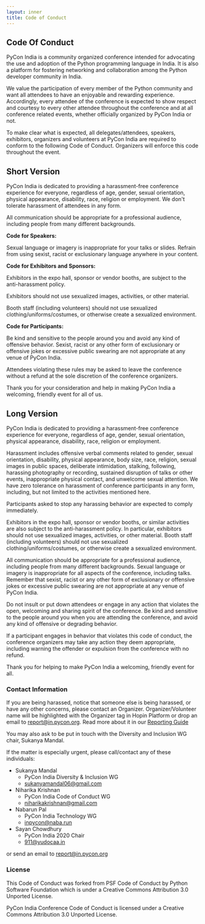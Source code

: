 ```yaml
---
layout: inner
title: Code of Conduct
---
```


## Code Of Conduct

PyCon India is a community organized conference intended for advocating the use
and adoption of the Python programming language in India. It is also a platform
for fostering networking and collaboration among the Python developer community
in India.

We value the participation of every member of the Python community and want all
attendees to have an enjoyable and rewarding experience. Accordingly, every
attendee of the conference is expected to show respect and courtesy to every
other attendee throughout the conference and at all conference related events,
whether officially organized by PyCon India or not.

To make clear what is expected, all delegates/attendees, speakers, exhibitors,
organizers and volunteers at PyCon India are required to conform to the
following Code of Conduct. Organizers will enforce this code throughout the
event.


## Short Version

PyCon India is dedicated to providing a harassment-free conference experience
for everyone, regardless of age, gender, sexual orientation, physical
appearance, disability, race, religion or employment. We don't tolerate
harassment of attendees in any form.

All communication should be appropriate for a professional audience, including
people from many different backgrounds.

**Code for Speakers:**

Sexual language or imagery is inappropriate for your talks or slides. Refrain
from using sexist, racist or exclusionary language anywhere in your content.

**Code for Exhibitors and Sponsors:**

Exhibitors in the expo hall, sponsor or vendor booths, are subject to the
anti-harassment policy.

Exhibitors should not use sexualized images, activities, or other material.

Booth staff (including volunteers) should not use sexualized
clothing/uniforms/costumes, or otherwise create a sexualized environment.

**Code for Participants:**

Be kind and sensitive to the people around you and avoid any kind of offensive
behavior. Sexist, racist or any other form of exclusionary or offensive jokes
or excessive public swearing are not appropriate at any venue of PyCon India.

Attendees violating these rules may be asked to leave the conference without a
refund at the sole discretion of the conference organizers.

Thank you for your consideration and help in making PyCon India a welcoming,
friendly event for all of us.

## Long Version

PyCon India is dedicated to providing a harassment-free conference experience
for everyone, regardless of age, gender, sexual orientation, physical
appearance, disability, race, religion or employment.

Harassment includes offensive verbal comments related to gender, sexual
orientation, disability, physical appearance, body size, race, religion, sexual
images in public spaces, deliberate intimidation, stalking, following,
harassing photography or recording, sustained disruption of talks or other
events, inappropriate physical contact, and unwelcome sexual attention. We have
zero tolerance on harassment of conference participants in any form, including,
but not limited to the activities mentioned here.

Participants asked to stop any harassing behavior are expected to comply
immediately.

Exhibitors in the expo hall, sponsor or vendor booths, or similar activities
are also subject to the anti-harassment policy. In particular, exhibitors
should not use sexualized images, activities, or other material. Booth staff
(including volunteers) should not use sexualized clothing/uniforms/costumes, or
otherwise create a sexualized environment.

All communication should be appropriate for a professional audience, including
people from many different backgrounds. Sexual language or imagery is
inappropriate for all aspects of the conference, including talks. Remember that
sexist, racist or any other form of exclusionary or offensive jokes or
excessive public swearing are not appropriate at any venue of PyCon India.

Do not insult or put down attendees or engage in any action that violates the
open, welcoming and sharing spirit of the conference. Be kind and sensitive to
the people around you when you are attending the conference, and avoid any kind
of offensive or degrading behavior.

If a participant engages in behavior that violates this code of conduct, the
conference organizers may take any action they deem appropriate, including
warning the offender or expulsion from the conference with no refund.

Thank you for helping to make PyCon India a welcoming, friendly event for all.

### Contact Information

If you are being harassed, notice that someone else is being harassed, or have
any other concerns, please contact an Organizer. Organizer/Volunteer
name will be highlighted with the Organizer tag in Hopin Platform or drop an
email to [report@in.pycon.org](report@in.pycon.org). Read more about it in our
[Reporting Guide](reporting.md)

You may also ask to be put in touch with the Diversity and Inclusion WG chair‚
Sukanya Mandal.

If the matter is especially urgent, please call/contact any of these
individuals:

- Sukanya Mandal
  - PyCon India Diversity & Inclusion WG
  - sukanyamandal06@gmail.com
- Niharika Krishnan
  - PyCon India Code of Conduct WG
  - niharikakrishnan@gmail.com
- Nabarun Pal
  - PyCon India Technology WG
  - inpycon@naba.run
- Sayan Chowdhury
  - PyCon India 2020 Chair
  - 911@yudocaa.in

or send an email to [report@in.pycon.org](mailto:report@in.pycon.org)

### License

This Code of Conduct was forked from PSF Code of Conduct by Python Software
Foundation which is under a Creative Commons Attribution 3.0 Unported License.

PyCon India Conference Code of Conduct is licensed under a Creative Commons Attribution 3.0 Unported License.
